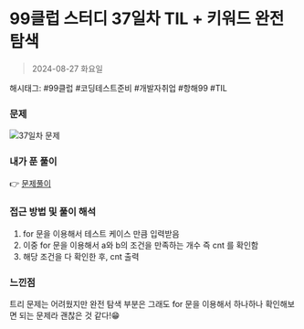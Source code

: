 # 99클럽 스터디 37일차 TIL + 키워드 완전 탐색
> 2024-08-27 화요일

해시태그: #99클럽 #코딩테스트준비 #개발자취업 #항해99 #TIL

### 문제
![37일차 문제](https://github.com/user-attachments/assets/e7443057-ce0c-432a-aac8-0115cb52da26)

### 내가 푼 풀이
👉 [문제풀이](https://github.com/subbangE/codingTest-study/blob/master/src/day_37/search4.java)

### 접근 방법 및 풀이 해석
1. for 문을 이용해서 테스트 케이스 만큼 입력받음
2. 이중 for 문을 이용해서 a와 b의 조건을 만족하는 개수 즉 cnt 를 확인함
3. 해당 조건을 다 확인한 후, cnt 출력

### 느낀점
트리 문제는 어려웠지만 완전 탐색 부분은 그래도 for 문을 이용해서 하나하나 확인해보면 되는 문제라 괜찮은 것 같다!😁
